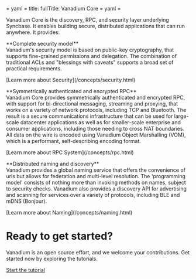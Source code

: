 = yaml =
title:
fullTitle: Vanadium Core
= yaml =

Vanadium Core is the discovery, RPC, and security layer underlying Syncbase.
It enables building secure, distributed applications that can run anywhere.
It provides:
<div class="intro-detail intro-detail-security">
   <p>
      **Complete security model**<br>
      Vanadium's security model is based on public-key cryptography, that supports
      fine-grained permissions and delegation. The combination of traditional ACLs
      and "blessings with caveats" supports a broad set of practical requirements.
      <p>[Learn more about Security](/concepts/security.html)</p>
   </p>
</div>
<div class="intro-detail intro-detail-codebase">
   <p>
      **Symmetrically authenticated and encrypted RPC**<br>
      Vanadium Core provides symmetrically authenticated and encrypted RPC, with
      support for bi-directional
      messaging, streaming and proxying, that works on a variety of network
      protocols, including TCP and Bluetooth. The result is a secure communications
      infrastructure that can be used for large-scale datacenter applications as
      well as for smaller-scale enterprise and consumer applications, including
      those needing to cross NAT boundaries.
      All data on the wire is encoded using Vanadium Object Marshalling (VOM),
      which is a performant, self-describing encoding format.
      <p>[Learn more about RPC System](/concepts/rpc.html)</p>
   </p>
</div>
<div class="intro-detail intro-detail-discovery">
   <p>
      **Distributed naming and discovery**<br>
      Vanadium provides a global naming service that offers the convenience of
      urls but allows for federation and multi-level resolution. The
      'programming model' consists of nothing more than invoking methods on
      names, subject to security checks. Vanadium also provides a discovery API
      for advertising and scanning for services over a variety of protocols,
      including BLE and mDNS (Bonjour).
      <p>[Learn more about Naming](/concepts/naming.html)</p>
   </p>
</div>

# Ready to get started?

<p>Vanadium is an open source effort, and we welcome your contributions.
Get started now by exploring the tutorials.</p>
<a href="/tutorials/hello-world.html" class="button-passive">
Start the tutorial</a>